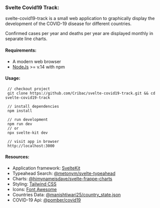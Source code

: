 ### Svelte Covid19 Track:

svelte-covid19-track is a small web application to graphically display the development of the COVID-19 disease for different countries.

Confirmed cases per year and deaths per year are displayed monthly in separate line charts.

#### Requirements:
- A modern web browser
- [NodeJs](https://nodejs.org/en/) >= v.14 with npm

#### Usage:
```
 // checkout project
 git clone https://github.com/Cribac/svelte-covid19-track.git && cd svelte-covid19-track
 
 // install dependencies
 npm install
 
 // run development
 npm run dev
 // or
 npx svelte-kit dev

 // visit app in browser
 http://localhost:3000
```


#### Resources:

 - Application framework: [SvelteKit](https://kit.svelte.dev/)
 - Typeahead Search: [@metonym/svelte-typeahead](https://github.com/metonym/svelte-typeahead)
 - Charts: [@himynameisdave/svelte-frappe-charts](https://github.com/himynameisdave/svelte-frappe-charts)
 - Styling: [Tailwind CSS](https://tailwindcss.com/)
 - Icons: [Font Awesome](https://fontawesome.com/)
 - Countries Data: [@manishtiwari25/country_state.json](https://gist.github.com/manishtiwari25/0fa055ee14f29ee6a7654d50af20f095)
 - COVID-19 Api: [@pomber/covid19](https://github.com/pomber/covid19)
